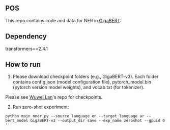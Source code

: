 ## POS
This repo contains code and data for NER in [GigaBERT](https://arxiv.org/pdf/2004.14519.pdf):

## Dependency
transformers==2.4.1

## How to run
1. Please download checkpoint folders (e.g., GigaBERT-v3). Each folder contains config.json (model configuration file), pytorch_model.bin (pytorch version model weights), and vocab.txt (for tokenizer).

Please see [Wuwei Lan](https://github.com/lanwuwei/GigaBERT)'s repo for checkpoints.

2. Run zero-shot experiment:
```
python main_nner.py --source_language en --target_language ar --bert_model GigaBERT-v3 --output_dir save --exp_name zeroshot --gpuid 0
'''
